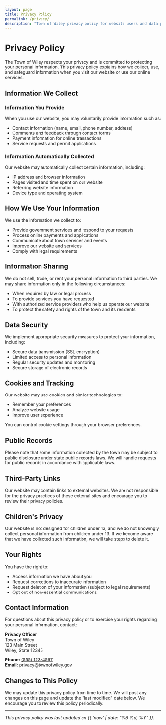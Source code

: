 ```yaml
---
layout: page
title: Privacy Policy
permalink: /privacy/
description: "Town of Wiley privacy policy for website users and data protection practices"
---
```


# Privacy Policy

The Town of Wiley respects your privacy and is committed to protecting your personal information. This privacy policy explains how we collect, use, and safeguard information when you visit our website or use our online services.

## Information We Collect

### Information You Provide
When you use our website, you may voluntarily provide information such as:
- Contact information (name, email, phone number, address)
- Comments and feedback through contact forms
- Payment information for online transactions
- Service requests and permit applications

### Information Automatically Collected
Our website may automatically collect certain information, including:
- IP address and browser information
- Pages visited and time spent on our website
- Referring website information
- Device type and operating system

## How We Use Your Information

We use the information we collect to:
- Provide government services and respond to your requests
- Process online payments and applications
- Communicate about town services and events
- Improve our website and services
- Comply with legal requirements

## Information Sharing

We do not sell, trade, or rent your personal information to third parties. We may share information only in the following circumstances:
- When required by law or legal process
- To provide services you have requested
- With authorized service providers who help us operate our website
- To protect the safety and rights of the town and its residents

## Data Security

We implement appropriate security measures to protect your information, including:
- Secure data transmission (SSL encryption)
- Limited access to personal information
- Regular security updates and monitoring
- Secure storage of electronic records

## Cookies and Tracking

Our website may use cookies and similar technologies to:
- Remember your preferences
- Analyze website usage
- Improve user experience

You can control cookie settings through your browser preferences.

## Public Records

Please note that some information collected by the town may be subject to public disclosure under state public records laws. We will handle requests for public records in accordance with applicable laws.

## Third-Party Links

Our website may contain links to external websites. We are not responsible for the privacy practices of these external sites and encourage you to review their privacy policies.

## Children's Privacy

Our website is not designed for children under 13, and we do not knowingly collect personal information from children under 13. If we become aware that we have collected such information, we will take steps to delete it.

## Your Rights

You have the right to:
- Access information we have about you
- Request corrections to inaccurate information
- Request deletion of your information (subject to legal requirements)
- Opt out of non-essential communications

## Contact Information

For questions about this privacy policy or to exercise your rights regarding your personal information, contact:

**Privacy Officer**  
Town of Wiley  
123 Main Street  
Wiley, State 12345  

**Phone:** [(555) 123-4567](tel:+15551234567)  
**Email:** [privacy@townofwiley.gov](mailto:privacy@townofwiley.gov)

## Changes to This Policy

We may update this privacy policy from time to time. We will post any changes on this page and update the "last modified" date below. We encourage you to review this policy periodically.

---

*This privacy policy was last updated on {{ 'now' | date: "%B %d, %Y" }}.*

